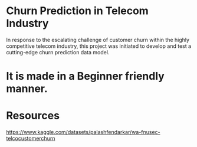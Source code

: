# Churn Prediction in Telecom Industry
In response to the escalating challenge of customer churn within the highly competitive telecom industry, this project was initiated to develop and test a cutting-edge churn prediction data model. 

# It is made in a Beginner friendly manner.

# Resources
https://www.kaggle.com/datasets/palashfendarkar/wa-fnusec-telcocustomerchurn
